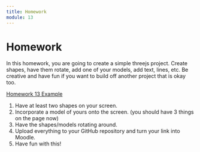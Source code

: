 ```yaml
---
title: Homework
module: 13
---
```


# Homework

In this homework, you are going to create a simple threejs project.  Create shapes, have them rotate, add one of your models, add text, lines, etc.  Be creative and have fun if you want to build off another project that is okay too.

<a href="https://github.com/Montana-Media-Arts/441-WebTech-Spring2021-Examples/tree/main/Week%2013" target="_new">Homework 13 Example</a>

1. Have at least two shapes on your screen.
2. Incorporate a model of yours onto the screen. (you should have 3 things on the page now)
3. Have the shapes/models rotating around.
4. Upload everything to your GitHub repository and turn your link into Moodle.
5. Have fun with this!
